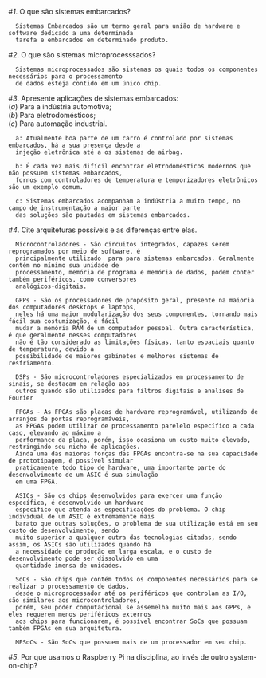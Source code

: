 #*1*. O que são sistemas embarcados?

      Sistemas Embarcados são um termo geral para união de hardware e software dedicado a uma determinada   
      tarefa e embarcados em determinado produto.
      
#*2*. O que são sistemas microprocesssados?

      Sistemas microprocessados são sistemas os quais todos os componentes necessários para o processamento  
      de dados esteja contido em um único chip.
      
#*3*. Apresente aplicações de sistemas embarcados:  
(*a*) Para a indústria automotiva;  
(*b*) Para eletrodomésticos;  
(*c*) Para automação industrial.

      a: Atualmente boa parte de um carro é controlado por sistemas embarcados, há a sua presença desde a  
      injeção eletrônica até a os sistemas de airbag.
      
      b: É cada vez mais difícil encontrar eletrodomésticos modernos que não possuem sistemas embarcados,  
      fornos com controladores de temperatura e temporizadores eletrônicos são um exemplo comum.
      
      c: Sistemas embarcados acompanham a indústria a muito tempo, no campo de instrumentação a maior parte  
      das soluções são pautadas em sistemas embarcados.
  

#*4*. Cite arquiteturas possíveis e as diferenças entre elas.
      
      Microcontroladores - São circuitos integrados, capazes serem reprogramados por meio de software, é 
      principalmente utilizado  para para sistemas embarcados. Geralmente contém no mínimo sua unidade de
      processamento, memória de programa e memória de dados, podem conter também periféricos, como conversores
      analógicos-digitais.
      
      GPPs - São os processadores de propósito geral, presente na maioria dos computadores desktops e laptops,  
      neles há uma maior modularização dos seus componentes, tornando mais fácil sua costumização, é fácil  
      mudar a memória RAM de um computador pessoal. Outra característica, é que geralmente nesses computadores  
      não é tão considerado as limitações físicas, tanto espaciais quanto de temperatura, devido a 
      possibilidade de maiores gabinetes e melhores sistemas de resfriamento.
      
      DSPs - São microcontroladores especializados em processamento de sinais, se destacam em relação aos 
      outros quando são utilizados para filtros digitais e analises de Fourier
      
      FPGAs - As FPGAs são placas de hardware reprogramável, utilizando de arranjos de portas reprogramáveis, 
      as FPGAs podem utilizar de processamento parelelo específico a cada caso, elevando ao máximo a 
      performance da placa, porém, isso ocasiona um custo muito elevado, restringindo seu nicho de aplicações.
      Ainda uma das maiores forças das FPGAs encontra-se na sua capacidade de prototipagem, é possível simular 
      praticamente todo tipo de hardware, uma importante parte do desenvolvimento de um ASIC é sua simulação 
      em uma FPGA.
      
      ASICs - São os chips desenvolvidos para exercer uma função específica, é desenvolvido um hardware 
      especifico que atenda as especificações do problema. O chip individual de um ASIC é extremamente mais 
      barato que outras soluções, o problema de sua utilização está em seu custo de desenvolvimento, sendo 
      muito superior a qualquer outra das tecnologias citadas, sendo assim, os ASICs são utilizados quando há 
      a necessidade de produção em larga escala, e o custo de desenvolvimento pode ser dissolvido em uma 
      quantidade imensa de unidades.
      
      SoCs - São chips que contém todos os componentes necessários para se realizar o processamento de dados, 
      desde o microprocessador até os periféricos que controlam as I/O, são similares aos microcontroladores, 
      porém, seu poder computacional se assemelha muito mais aos GPPs, e eles requerem menos periféricos externos 
      aos chips para funcionarem, é possível encontrar SoCs que possuam também FPGAs em sua arquitetura.
      
      MPSoCs - São SoCs que possuem mais de um processador em seu chip.

#*5*. Por que usamos o Raspberry Pi na disciplina, ao invés de outro system-on-chip?

      


